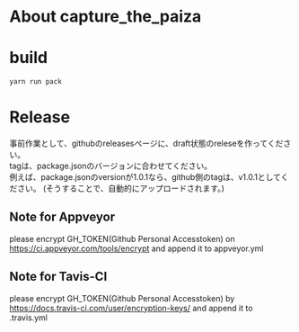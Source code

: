 # About capture_the_paiza


# build
```
yarn run pack
```

# Release
事前作業として、githubのreleasesページに、draft状態のreleseを作ってください。  
tagは、package.jsonのバージョンに合わせてください。  
例えば、package.jsonのversionが1.0.1なら、github側のtagは、v1.0.1としてください。
(そうすることで、自動的にアップロードされます。)

## Note for Appveyor
please encrypt GH_TOKEN(Github Personal Accesstoken) on
https://ci.appveyor.com/tools/encrypt
and append it to appveyor.yml

## Note for Tavis-CI
please encrypt GH_TOKEN(Github Personal Accesstoken) by
https://docs.travis-ci.com/user/encryption-keys/
and append it to .travis.yml
